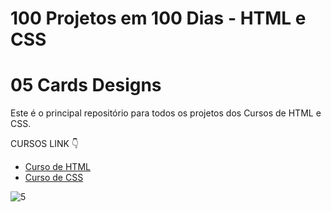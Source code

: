 # 100 Projetos em 100 Dias - HTML e CSS
# 05 Cards Designs 
Este é o principal repositório para todos os projetos dos Cursos de HTML e CSS.

CURSOS LINK 👇

-   [Curso de HTML](https://johnpires.com/cursos/html-tutorial/)
-   [Curso de CSS](https://johnpires.com/cursos/css-fundamentos-basicos/)

![5](https://user-images.githubusercontent.com/26515702/189708322-6d355068-4bd4-4a53-8339-46e95ea60bb0.png)